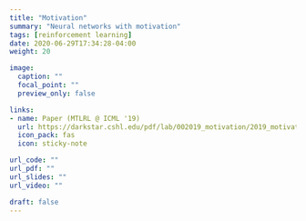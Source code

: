 ```yaml
---
title: "Motivation"
summary: "Neural networks with motivation"
tags: [reinforcement learning]
date: 2020-06-29T17:34:28-04:00
weight: 20

image:
  caption: ""
  focal_point: ""
  preview_only: false

links:
- name: Paper (MTLRL @ ICML '19)
  url: https://darkstar.cshl.edu/pdf/lab/002019_motivation/2019_motivation.pdf
  icon_pack: fas
  icon: sticky-note

url_code: ""
url_pdf: ""
url_slides: ""
url_video: ""

draft: false
---
```

